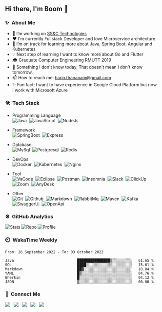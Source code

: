 ## Hi there, I'm Boom 👋
<!-- A junior backend developer with passionate in programming -->
<!-- **Harin3Bone/Harin3Bone** is a ✨ _special_ ✨ repository because its `README.md` (this file) appears on your GitHub profile. -->

### ✨ &nbsp;About Me
- 🔭 I’m working on [SS&C Technologies](https://www.ssctech.com/)
- ❤️ I'm currently Fullstack Developer and love Microservice architecture.
- 🌱 I’m on track for learning more about Java, Spring Boot, Angular and Kubernetes
- 💡 Next step of learning I want to know more about Go and Flutter
- 🎓 Graduate Computer Engineering RMUTT 2019
- 💬 Something I don't know today, That doesn't mean I don't know tomorrow.
- 📫 How to reach me: harin.thananam@gmail.com
- ✨ Fun fact: I want to have experience in Google Cloud Platform but now I work with Microsoft Azure

<!-- ### 💡 Working Experience
- I worked at [Achivers](https://www.achievers.co.th/) from `7 JUL 2020` to `25 FEB 2022` 
- Now I am working at [SS&C Technologies](https://www.ssctech.com/) since `8 MAR 2022` -->

<!-- 💡 🔥 ⚡-->
<!-- - 👯 I’m looking to collaborate on ... -->
<!-- - 🤔 I’m looking for help with ... -->
<!-- - 😄 Pronouns: he/him/ -->

### 🛠 &nbsp;Tech Stack
  - Programming Language <br>
![Java](https://img.shields.io/badge/Java-E32C2E?logo=Java&style=flat&logoColor=ffffff)&nbsp;
![JavaScript](https://img.shields.io/badge/Javascript-42423c?&style=flat&logo=javascript&logoColor=F7DF1E)&nbsp;
![NodeJs](https://img.shields.io/badge/Node.js-339933?&style=flat&logo=node.js&logoColor=F7F7F7)&nbsp;

  - Framework <br>
![SpringBoot](https://img.shields.io/badge/Spring_Boot-6DB33F?&style=flat&logo=spring&logoColor=F7F7F7)&nbsp; 
![Express](https://img.shields.io/badge/Express-42423c?&style=flat&logo=express&logoColor=ffffff)&nbsp;

  - Database <br>
![MySql](https://img.shields.io/badge/MySql-F7F7F7?&style=flat&logo=mysql&logoColor=336791)&nbsp;
![Postgresql](https://img.shields.io/badge/Postgresql-F7F7F7?&style=flat&logo=postgresql&logoColor=336791)&nbsp;
![Redis](https://img.shields.io/badge/Redis-D12B1F?&style=flat&logo=redis&logoColor=F7F7F7)&nbsp;

  - DevOps <br>
![Docker](https://img.shields.io/badge/Docker-2496ED?&style=flat&logo=docker&logoColor=ffffff)&nbsp;
![Kubernetes](https://img.shields.io/badge/Kubernetes-326CE5?&style=flat&logo=kubernetes&logoColor=ffffff)&nbsp;
![Nginx](https://img.shields.io/badge/Nginx-brightgreen?&style=flat&logo=nginx&logoColor=ffffff)&nbsp;

  - Tool <br>
![VsCode](https://img.shields.io/badge/VisualStudioCode-007ACC?&style=flat&logo=visual-studio-code&logoColor=ffffff)&nbsp;
![Eclipse](https://img.shields.io/badge/Eclipse-2C2255?&style=flat&logo=eclipse&logoColor=ffffff)&nbsp;
![Postman](https://img.shields.io/badge/Postman-FF6C37?&style=flat&logo=postman&logoColor=ffffff)&nbsp;
![Insomnia](https://img.shields.io/badge/Insomnia-5849BE?&style=flat&logo=insomnia&logoColor=ffffff)&nbsp;
![Slack](https://img.shields.io/badge/Slack-4A154B?&style=flat&logo=slack&logoColor=ffffff)&nbsp;
![ClickUp](https://img.shields.io/badge/ClickUp-7B68EE?&style=flat&logo=clickup&logoColor=ffffff)&nbsp;
![Zoom](https://img.shields.io/badge/Zoom-2D8CFF?&style=flat&logo=zoom&logoColor=ffffff)&nbsp;
![AnyDesk](https://img.shields.io/badge/AnyDesk-EF443B?&style=flat&logo=anydesk&logoColor=ffffff)&nbsp;
<!-- ![AndroidStd](https://img.shields.io/badge/AndroidStudio-3DDC84?&style=flat&logo=android-studio&logoColor=ffffff)&nbsp; -->

  - Other <br>
![Git](https://img.shields.io/badge/Git-F05032?&style=flat&logo=git&logoColor=ffffff)&nbsp;
![Github](https://img.shields.io/badge/Github-181717?&style=flat&logo=github&logoColor=ffffff)&nbsp; 
![Markdown](https://img.shields.io/badge/Markdown-42423c?&style=flat&logo=markdown&logoColor=F7F7F7)&nbsp;
![RabbitMq](https://img.shields.io/badge/RabbitMq-FF6600?&style=flat&logo=rabbitmq&logoColor=FFFFFF)&nbsp;
![Maven](https://shields.io/badge/Maven-c71a36?style=flat&logo=apache-maven&logoColor=F7F7F7)&nbsp;
![Kafka](https://img.shields.io/badge/Kafka-231F20?&style=flat&logo=apache-kafka&logoColor=F7F7F7)&nbsp;
![SwaggerUi](https://img.shields.io/badge/SwaggerUi-85EA2D?&style=flat&logo=swagger&logoColor=231F20)&nbsp;
![OpenApi](https://img.shields.io/badge/OpenApi-6BA539?&style=flat&logo=openapi-initiative&logoColor=F7F7F7)&nbsp;

<!-- 
<img alt="" src="https://img.shields.io/badge/-?&style=flat&logo=&logoColor=">&nbsp;
<img alt="Apache" src="https://shields.io/badge/Apache-d22128?style=flat&logo=apache&logoColor=FFFFFF">&nbsp; 
-->

### ⚙️ &nbsp;GitHub Analytics
<!--
<p align="center">
<a href="https://github.com/Harin3Bone">
  <img height="180em" src="https://github-readme-stats-eight-theta.vercel.app/api?username=Harin3Bone&show_icons=true&theme=vision-friendly-dark&include_all_commits=true&count_private=true"/>
  <img height="180em" src="https://github-readme-stats-eight-theta.vercel.app/api/top-langs/?username=Harin3Bone&layout=compact&langs_count=8&theme=vision-friendly-dark"/>
</a>
</p>
-->
![Stats](https://github-profile-summary-cards.vercel.app/api/cards/stats?username=Harin3Bone&theme=dracula)
![Repo](https://github-profile-summary-cards.vercel.app/api/cards/repos-per-language?username=Harin3Bone&theme=dracula)
![Profile](https://github-profile-summary-cards.vercel.app/api/cards/profile-details?username=Harin3Bone&theme=dracula)

### ⏲️ &nbsp;WakaTime Weekly
<!-- 
<p align="left"><a><img height="180em" src="https://github-readme-stats.vercel.app/api/wakatime?username=Harin3Bone&theme=vision-friendly-dark&v=2"></a></p> 
-->
<!--START_SECTION:waka-->

```text
From: 26 September 2022 - To: 03 October 2022

Java                             ███████████████▒░░░░░░░░░   61.65 %
SQL                              ████░░░░░░░░░░░░░░░░░░░░░   15.61 %
Markdown                         ██▓░░░░░░░░░░░░░░░░░░░░░░   10.84 %
YAML                             █▒░░░░░░░░░░░░░░░░░░░░░░░   04.76 %
Gherkin                          █░░░░░░░░░░░░░░░░░░░░░░░░   04.12 %
JSON                             ▒░░░░░░░░░░░░░░░░░░░░░░░░   00.86 %
```

<!--END_SECTION:waka-->

### 💬 &nbsp;Connect Me
<!-- ![Facebook](https://img.shields.io/badge/Harin_Thananam-F7F7F7?logo=facebook) &nbsp; -->
<p>
<a href ="https://www.facebook.com/Harin3Bone/"><img src="https://img.shields.io/badge/Harin_Thananam-F7F7F7?logo=facebook"></a> &nbsp;
<a href ="https://www.instagram.com/harin_hirokun/"><img src="https://img.shields.io/badge/Harin_Thananam-e4405f?logo=instagram&logoColor=f7f7f7"></a> &nbsp;
<a href ="https://www.linkedin.com/in/harin3bone/"><img src="https://img.shields.io/badge/Harin_Thananam-0a66c2?logo=linkedin&logoColor="></a> &nbsp;
<a href =""><img src="https://img.shields.io/badge/Harin_Thananam-00c300?logo=line&logoColor=ffffff"></a> &nbsp;  
<a href =""><img src="https://img.shields.io/badge/Harin_Thananam-1da1f2?logo=twitter&logoColor=ffffff"></a> &nbsp;
</p>

<!-- ![visitor](https://visitor-badge.glitch.me/badge?page_id=Harin3Bone.Harin3Bone&left_text=Visitors) -->
